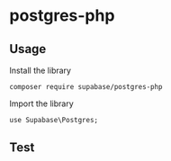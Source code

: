 # postgres-php
## Usage
Install the library

`composer require supabase/postgres-php`

Import the library

`use Supabase\Postgres;`


## Test
